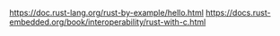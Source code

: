 https://doc.rust-lang.org/rust-by-example/hello.html
https://docs.rust-embedded.org/book/interoperability/rust-with-c.html
